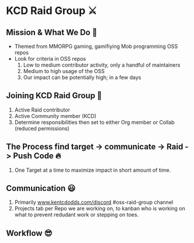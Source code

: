 # KCD Raid Group :crossed_swords:

## Mission & What We Do :metal:
- Themed from MMORPG gaming, gamifiying Mob programming OSS repos
- Look for criteria in OSS repos 
  1. Low to medium contributor activity, only a handful of maintainers
  2. Medium to high usage of the OSS 
  3. Our impact can be potentially high; in a few days

## Joining KCD Raid Group :smiling_face_with_three_hearts:
1. Active Raid contributor
2. Active Community member (KCD) 
3. Determine responsibilities then set to either Org member or Collab (reduced permissions)

## The Process find target -> communicate -> Raid -> Push Code :fire:
1. One Target at a time to maximize impact in short amount of time.

## Communication :smiley:
1. Primarily www.kentcdodds.com/discord #oss-raid-group channel 
2. Projects tab per Repo we are working on, to kanban who is working on what to prevent redudant work or stepping on toes.

## Workflow :sunglasses:
